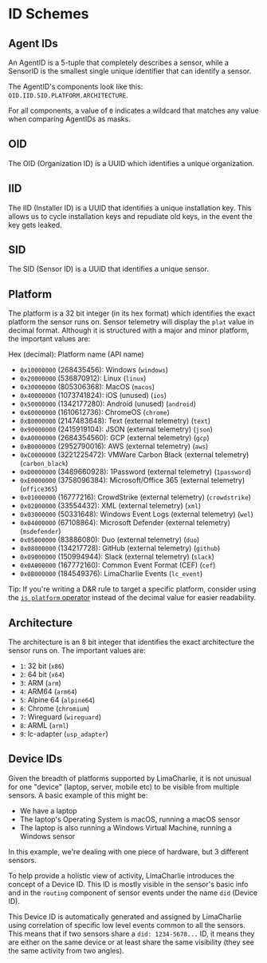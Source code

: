 # ID Schemes

## Agent IDs

An AgentID is a 5-tuple that completely describes a sensor, while a SensorID is the smallest single unique identifier
that can identify a sensor.

The AgentID's components look like this: `OID.IID.SID.PLATFORM.ARCHITECTURE`.

For all components, a value of `0` indicates a wildcard that matches any value when comparing AgentIDs as masks.

## OID
The OID (Organization ID) is a UUID which identifies a unique organization.

## IID
The IID (Installer ID) is a UUID that identifies a unique installation key. This allows us to cycle installation keys and
repudiate old keys, in the event the key gets leaked.

## SID
The SID (Sensor ID) is a UUID that identifies a unique sensor.

## Platform
The platform is a 32 bit integer (in its hex format) which identifies the exact platform the sensor runs on. Sensor telemetry will display the `plat` value in decimal format. Although it is structured with a major and minor platform, the important values are:

Hex (decimal): Platform name (API name)
* `0x10000000` (268435456): Windows (`windows`)
* `0x20000000` (536870912): Linux (`linux`)
* `0x30000000` (805306368): MacOS (`macos`)
* `0x40000000` (1073741824): iOS (unused) (`ios`)
* `0x50000000` (1342177280): Android (unused) (`android`)
* `0x60000000` (1610612736): ChromeOS (`chrome`)
* `0x80000000` (2147483648): Text (external telemetry) (`text`)
* `0x90000000` (2415919104): JSON (external telemetry) (`json`)
* `0xA0000000` (2684354560): GCP (external telemetry) (`gcp`)
* `0xB0000000` (2952790016): AWS (external telemetry) (`aws`)
* `0xC0000000` (3221225472): VMWare Carbon Black (external telemetry) (`carbon_black`)
* `0xD0000000` (3489660928): 1Password (external telemetry) (`1password`)
* `0xE0000000` (3758096384): Microsoft/Office 365 (external telemetry) (`office365`)
* `0x01000000` (16777216): CrowdStrike (external telemetry) (`crowdstrike`)
* `0x02000000` (33554432): XML (external telemetry) (`xml`)
* `0x03000000` (50331648): Windows Event Logs (external telemetry) (`wel`)
* `0x04000000` (67108864): Microsoft Defender (external telemetry) (`msdefender`)
* `0x05000000` (83886080): Duo (external telemetry) (`duo`)
* `0x08000000` (134217728): GitHub (external telemetry) (`github`)
* `0x09000000` (150994944): Slack (external telemetry) (`slack`)
* `0x0A000000` (167772160): Common Event Format (CEF) (`cef`)
* `0x0B000000` (184549376): LimaCharlie Events (`lc_event`)

Tip: If you're writing a D&R rule to target a specific platform, consider using the [`is platform` operator](https://doc.limacharlie.io/docs/documentation/4c4fab0fe5866-reference-operators#is-platform) instead of the decimal value for easier readability.

## Architecture
The architecture is an 8 bit integer that identifies the exact architecture the sensor runs on. The important values are:

* `1`: 32 bit (`x86`)
* `2`: 64 bit (`x64`)
* `3`: ARM (`arm`)
* `4`: ARM64 (`arm64`)
* `5`: Alpine 64 (`alpine64`)
* `6`: Chrome (`chromium`)
* `7`: Wireguard (`wireguard`)
* `8`: ARML (`arml`)
* `9`: lc-adapter (`usp_adapter`)

## Device IDs
Given the breadth of platforms supported by LimaCharlie, it is not unusual for one "device" (laptop, server, mobile etc) to be visible from multiple sensors. A basic example of this might be:

* We have a laptop
* The laptop's Operating System is macOS, running a macOS sensor
* The laptop is also running a Windows Virtual Machine, running a Windows sensor

In this example, we're dealing with one piece of hardware, but 3 different sensors.

To help provide a holistic view of activity, LimaCharlie introduces the concept of a Device ID. This ID is mostly visible in the sensor's basic info and in the `routing` component of sensor events under the name `did` (Device ID).

This Device ID is automatically generated and assigned by LimaCharlie using correlation of specific low level events common to all the sensors. This means that if two sensors share a `did: 1234-5678...` ID, it means they are either on the same device or at least share the same visibility (they see the same activity from two angles).
